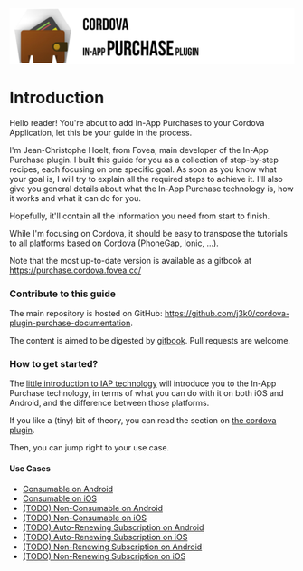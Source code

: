 ![](./assets/banner.jpg)

# Introduction

Hello reader! You're about to add In-App Purchases to your Cordova Application, let this be your guide in the process.

I'm Jean-Christophe Hoelt, from Fovea, main developer of the In-App Purchase plugin. I built this guide for you as a collection of step-by-step recipes, each focusing on one specific goal. As soon as you know what your goal is, I will try to explain all the required steps to achieve it. I'll also give you general details about what the In-App Purchase technology is, how it works and what it can do for you.

Hopefully, it'll contain all the information you need from start to finish.

While I'm focusing on Cordova, it should be easy to transpose the tutorials to all platforms based on Cordova \(PhoneGap, Ionic, ...\).

Note that the most up-to-date version is available as a gitbook at https://purchase.cordova.fovea.cc/

### Contribute to this guide

The main repository is hosted on GitHub: https://github.com/j3k0/cordova-plugin-purchase-documentation.

The content is aimed to be digested by [gitbook](https://gitbook.com). Pull requests are welcome.

### How to get started?

The [little introduction to IAP technology](introduction/generalities-about-iap-technology.md) will introduce you to the In-App Purchase technology, in terms of what you can do with it on both iOS and Android, and the difference between those platforms.

If you like a (tiny) bit of theory, you can read the section on [the cordova plugin](introduction/about-the-plugin.md).

Then, you can jump right to your use case.

#### Use Cases

* [Consumable on Android](guides/consumable-android.md)
* [Consumable on iOS](guides/consumable-ios.md)
* [(TODO) Non-Consumable on Android](guides/non-consumable-android.md)
* [(TODO) Non-Consumable on iOS](guides/non-consumable-ios.md)
* [(TODO) Auto-Renewing Subscription on Android](guides/subscription-android.md)
* [(TODO) Auto-Renewing Subscription on iOS](guides/subscription-ios.md)
* [(TODO) Non-Renewing Subscription on Android](guides/nr-subscription-android.md)
* [(TODO) Non-Renewing Subscription on iOS](guides/nr-subscription-ios.md)

